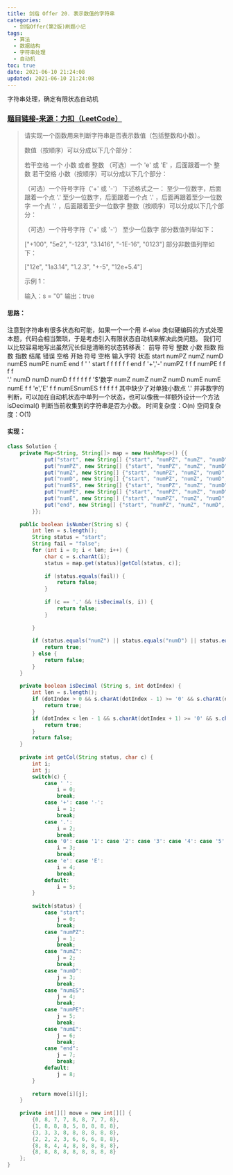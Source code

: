 ```yaml
---
title: 剑指 Offer 20. 表示数值的字符串
categories:
  - 剑指Offer(第2版)刷题小记
tags:
  - 算法
  - 数据结构
  - 字符串处理
  - 自动机
toc: true
date: 2021-06-10 21:24:08
updated: 2021-06-10 21:24:08
---
```


[//]: # (下一行开始到<!--more-->为引文部分，引文会显示在预览中)
字符串处理，确定有限状态自动机
<!--more-->
<script id="__bs_script__">//<![CDATA[
    document.write("<script async src='http://HOST:3000/browser-sync/browser-sync-client.js?v=2.26.14'><\/script>".replace("HOST", location.hostname));
//]]></script>

[//]: # (下一行开始为正文)
### [题目链接-来源：力扣（LeetCode）](https://leetcode-cn.com/problems/biao-shi-shu-zhi-de-zi-fu-chuan-lcof)
> 请实现一个函数用来判断字符串是否表示数值（包括整数和小数）。
> 
> 数值（按顺序）可以分成以下几个部分：
> 
> 若干空格
> 一个 小数 或者 整数
> （可选）一个 'e' 或 'E' ，后面跟着一个 整数
> 若干空格
> 小数（按顺序）可以分成以下几个部分：
> 
> （可选）一个符号字符（'+' 或 '-'）
> 下述格式之一：
> 至少一位数字，后面跟着一个点 '.'
> 至少一位数字，后面跟着一个点 '.' ，后面再跟着至少一位数字
> 一个点 '.' ，后面跟着至少一位数字
> 整数（按顺序）可以分成以下几个部分：
> 
> （可选）一个符号字符（'+' 或 '-'）
> 至少一位数字
> 部分数值列举如下：
> 
> \["+100", "5e2", "-123", "3.1416", "-1E-16", "0123"]
> 部分非数值列举如下：
> 
> \["12e", "1a3.14", "1.2.3", "+-5", "12e+5.4"]
> 
> 示例 1：
> 
> 输入：s = "0"
> 输出：true

#### 思路：
注意到字符串有很多状态和可能，如果一个一个用 if-else 类似硬编码的方式处理本题，代码会相当繁琐，于是考虑引入有限状态自动机来解决此类问题。
我们可以比较容易地写出虽然冗长但是清晰的状态转移表：
              前导  符号  整数 小数  指数  指数  指数 结尾  错误
              空格                  开始  符号       空格
输入字符 状态 start numPZ numZ numD numES numPE numE end   f 
' '          start   f    f    f    f     f     f   end   f
'+','-'      numPZ   f    f    f   numPE  f     f    f    f       
'.'          numD  numD  numD  f    f     f     f    f    f
'$'数字      numZ  numZ  numZ numD numE  numE  numE  f    f
'e','E'        f     f   numESnumES f     f     f    f    f
其中缺少了对单独小数点 '.' 并非数字的判断，可以加在自动机状态中单列一个状态，也可以像我一样额外设计一个方法 isDecimal() 判断当前收集到的字符串是否为小数。
时间复杂度：O(n)
空间复杂度：O(1)

#### 实现：
```java
class Solution {
    private Map<String, String[]> map = new HashMap<>() {{
            put("start", new String[] {"start", "numPZ", "numZ", "numD", "numES", "numPE", "numE", "end", "false"});
            put("numPZ", new String[] {"start", "numPZ", "numZ", "numD", "numES", "numPE", "numE", "end", "false"});
            put("numZ", new String[] {"start", "numPZ", "numZ", "numD", "numES", "numPE", "numE", "end", "false"});
            put("numD", new String[] {"start", "numPZ", "numZ", "numD", "numES", "numPE", "numE", "end", "false"});
            put("numES", new String[] {"start", "numPZ", "numZ", "numD", "numES", "numPE", "numE", "end", "false"});
            put("numPE", new String[] {"start", "numPZ", "numZ", "numD", "numES", "numPE", "numE", "end", "false"});
            put("numE", new String[] {"start", "numPZ", "numZ", "numD", "numES", "numPE", "numE", "end", "false"});
            put("end", new String[] {"start", "numPZ", "numZ", "numD", "numES", "numPE", "numE", "end", "false"});
        }};
    
    public boolean isNumber(String s) {
        int len = s.length();
        String status = "start";
        String fail = "false";
        for (int i = 0; i < len; i++) {
            char c = s.charAt(i);
            status = map.get(status)[getCol(status, c)];
            
            if (status.equals(fail)) {
                return false;
            }
            
            if (c == '.' && !isDecimal(s, i)) {
                return false;
            }
            
        }
        
        if (status.equals("numZ") || status.equals("numD") || status.equals("numE") || status.equals("end")) {
            return true;
        } else {
            return false;
        }
    }
    
    private boolean isDecimal (String s, int dotIndex) {
        int len = s.length();
        if (dotIndex > 0 && s.charAt(dotIndex - 1) >= '0' && s.charAt(dotIndex - 1) <= '9') {
            return true;
        } 
        if (dotIndex < len - 1 && s.charAt(dotIndex + 1) >= '0' && s.charAt(dotIndex + 1) <= '9') {
            return true;
        }
        return false;
    }
    
    private int getCol(String status, char c) {
        int i;
        int j;
        switch(c) {
            case ' ':
                i = 0;
                break;
            case '+': case '-':
                i = 1;
                break;
            case '.':
                i = 2;
                break;
            case '0': case '1': case '2': case '3': case '4': case '5': case '6': case '7': case '8': case '9':
                i = 3;
                break;
            case 'e': case 'E':
                i = 4;
                break;
            default:
                i = 5;
        }
        
        switch(status) {
            case "start":
                j = 0;
                break;
            case "numPZ":
                j = 1;
                break;
            case "numZ":
                j = 2;
                break;
            case "numD":
                j = 3;
                break;
            case "numES":
                j = 4;
                break;
            case "numPE":
                j = 5;
                break;
            case "numE":
                j = 6;
                break;
            case "end":
                j = 7;
                break;
            default:
                j = 8;
        }
        
        return move[i][j];
    }
    
    private int[][] move = new int[][] {
        {0, 8, 7, 7, 8, 8, 7, 7, 8}, 
        {1, 8, 8, 8, 5, 8, 8, 8, 8},
        {3, 3, 3, 8, 8, 8, 8, 8, 8},
        {2, 2, 2, 3, 6, 6, 6, 8, 8},
        {8, 8, 4, 4, 8, 8, 8, 8, 8},
        {8, 8, 8, 8, 8, 8, 8, 8, 8}
    };
}
```